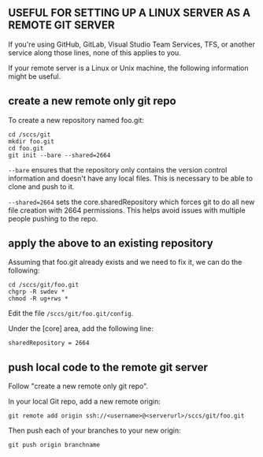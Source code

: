 
## USEFUL FOR SETTING UP A LINUX SERVER AS A REMOTE GIT SERVER


If you're using GitHub, GitLab, Visual Studio Team Services, TFS, or another service along those lines, none of this applies to you.

If your remote server is a Linux or Unix machine, the following information might be useful.


## create a new remote only git repo

To create a new repository named foo.git:

```
cd /sccs/git
mkdir foo.git
cd foo.git
git init --bare --shared=2664
```

`--bare` ensures that the repository only contains the version control information and doesn't have any local files. This is necessary to be able to clone and push to it.

`--shared=2664` sets the core.sharedRepository which forces git to do all new file creation with 2664 permissions. This helps avoid issues with multiple people pushing to the repo.


## apply the above to an existing repository

Assuming that foo.git already exists and we need to fix it, we can do the following:

```
cd /sccs/git/foo.git
chgrp -R swdev *
chmod -R ug+rws *
```

Edit the file `/sccs/git/foo.git/config`.

Under the [core] area, add the following line:

`sharedRepository = 2664`


## push local code to the remote git server

Follow "create a new remote only git repo".

In your local Git repo, add a new remote origin:

`git remote add origin ssh://<username>@<serverurl>/sccs/git/foo.git`

Then push each of your branches to your new origin:

`git push origin branchname`
